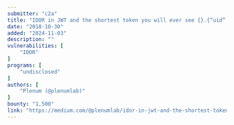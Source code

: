 ```yaml
---
submitter: "c2a"
title: "IDOR in JWT and the shortest token you will ever see {}.{“uid”: “1234567890”}"
date: "2018-10-30"
added: "2024-11-03"
description: ""
vulnerabilities: [
    "IDOR"
]
programs: [
    "undisclosed"
]
authors: [
    "Plenum (@plenumlab)"
]
bounty: "1,500"
link: "https://medium.com/@plenumlab/idor-in-jwt-and-the-shortest-token-you-will-ever-see-uid-1234567890-4e02377ea03a"
---
```




